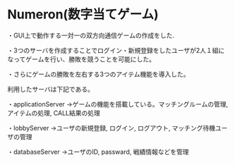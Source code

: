 # Numeron(数字当てゲーム)
・GUI上で動作する一対一の双方向通信ゲームの作成をした.


・3つのサーバを作成することでログイン・新規登録をしたユーザが2人１組になってゲームを行い、勝敗を競うことを可能にした。


・さらにゲームの勝敗を左右する3つのアイテム機能を導入した。

利用したサーバは下記である。


・applicationServer
->ゲームの機能を搭載している。マッチングルームの管理, アイテムの処理, CALL結果の処理


・lobbyServer
->ユーザの新規登録, ログイン, ログアウト, マッチング待機ユーザの管理


・databaseServer
->ユーザのID, passward, 戦績情報などを管理


